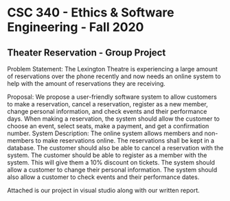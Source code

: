 # CSC 340 - Ethics & Software Engineering - Fall 2020
## Theater Reservation - Group Project

Problem Statement:
The Lexington Theatre is experiencing a large amount of reservations over the phone recently and now needs an online system to help with the amount of reservations they are receiving.

Proposal:
We propose a user-friendly software system to allow customers to make a reservation, cancel a reservation, register as a new member, change personal information, and check events and their performance days. When making a reservation, the system should allow the customer to choose an event, select seats, make a payment, and get a confirmation number.
System Description:
The online system allows members and non-members to make reservations online. The reservations shall be kept in a database. The customer should also be able to cancel a reservation with the system. The customer should be able to register as a member with the system. This will give them a 10% discount on tickets. The system should allow a customer to change their personal information. The system should also allow a customer to check events and their performance dates.

Attached is our project in visual studio along with our written report. 
